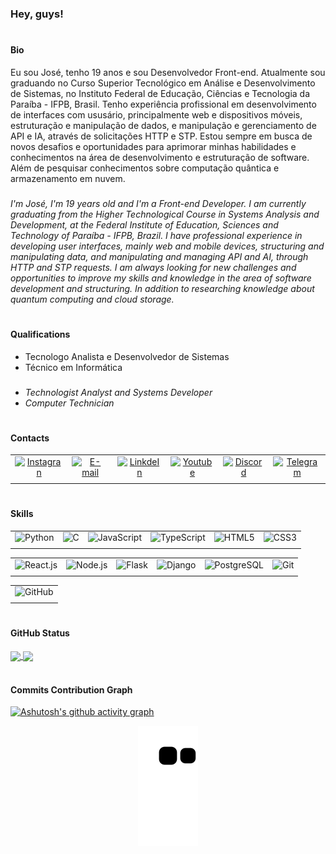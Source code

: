 #
### Hey, guys!

#
#### Bio
Eu sou José, tenho 19 anos e sou Desenvolvedor Front-end. Atualmente sou graduando no Curso Superior Tecnológico em Análise e Desenvolvimento de Sistemas, no Instituto Federal de Educação, Ciências e Tecnologia da Paraíba - IFPB, Brasil. Tenho experiência profissional em desenvolvimento de interfaces com ususário, principalmente web e dispositivos móveis, estruturação e manipulação de dados, e manipulação e gerenciamento de API e IA, através de solicitações HTTP e STP. Estou sempre em busca de novos desafios e oportunidades para aprimorar minhas habilidades e conhecimentos na área de desenvolvimento e estruturação de software. Além de pesquisar conhecimentos sobre computação quântica e armazenamento em nuvem.

###
*I'm José, I'm 19 years old and I'm a Front-end Developer. I am currently graduating from the Higher Technological Course in Systems Analysis and Development, at the Federal Institute of Education, Sciences and Technology of Paraíba - IFPB, Brazil. I have professional experience in developing user interfaces, mainly web and mobile devices, structuring and manipulating data, and manipulating and managing API and AI, through HTTP and STP requests. I am always looking for new challenges and opportunities to improve my skills and knowledge in the area of ​​software development and structuring. In addition to researching knowledge about quantum computing and cloud storage.*

#
#### Qualifications
- Tecnologo Analista e Desenvolvedor de Sistemas <br>
- Técnico em Informática


###
- *Technologist Analyst and Systems Developer* <br>
- *Computer Technician*

#
#### Contacts
|       |       |       |       |       |       |
|:-----:|:-----:|:-----:|:-----:|:-----:|:-----:|
| [![Instagran](https://img.shields.io/badge/-Instagram-db0bb9?style=for-the-badge&logo=instagram&logoColor=white)](https://www.instagram.com/jose_arruda__/) | [![E-mail](https://img.shields.io/badge/-Gmail-c72926?style=for-the-badge&logo=gmail&logoColor=white)](ferrazarrudaanderson@gmail.com) | [![LinkdeIn](https://img.shields.io/badge/-LinkedIn-%230077B5?style=for-the-badge&logo=linkedin&logoColor=white)](https://www.linkedin.com/in/anderson-arruda-276677244) | [![Youtube](https://img.shields.io/badge/YouTube-FF0000?style=for-the-badge&logo=youtube&logoColor=white)](https://youtube.com/channel/UCtnXnDOE-HnuF7d3uo1nh2w) | [![Discord](https://img.shields.io/badge/Discord-5366ee?style=for-the-badge&logo=discord&logoColor=white)](#) | [![Telegram](https://img.shields.io/badge/Telegram-2CA5E0?style=for-the-badge&logo=telegram&logoColor=white)](#) |
|       |       |       |       |       |       |

#
#### Skills
|       |       |       |       |       |       |
|:-----:|:-----:|:-----:|:-----:|:-----:|:-----:|
| ![Python](https://img.shields.io/badge/-Python-0D1117?style=for-the-badge&logo=python&logoColor14354c&labelColor=0D1117) | ![C](https://img.shields.io/badge/-C-0D1117?style=for-the-badge&logo=c&labelColor=0D1117) | ![JavaScript](https://img.shields.io/badge/-JavaScript-0D1117?style=for-the-badge&logo=javascript&labelColor=0D1117) | ![TypeScript](https://img.shields.io/badge/-TypeScript-0D1117?style=for-the-badge&logo=typescript&labelColor=0D1117) | ![HTML5](https://img.shields.io/badge/-HTML5-0D1117?style=for-the-badge&logo=html5&labelColor=0D1117) | ![CSS3](https://img.shields.io/badge/-CSS3-0D1117?style=for-the-badge&logo=css3&logoColor=1572B6&labelColor=0D1117) | 
|       |       |       |       |       |       |

|       |       |       |       |       |       |
|:-----:|:-----:|:-----:|:-----:|:-----:|:-----:|
| ![React.js](https://img.shields.io/badge/-React.js-0D1117?style=for-the-badge&logo=react&labelColor=0D1117) | ![Node.js](https://img.shields.io/badge/Node.js-0D1117?style=for-the-badge&logo=node.js&logoColor=43853d&logoColor=E94D5F&labelColor=0D1117) | ![Flask](https://img.shields.io/badge/-Flask-0D1117?style=for-the-badge&logo=flask&logoColor=1572B6&labelColor=0D1117)| ![Django](https://img.shields.io/badge/-Django-0D1117?style=for-the-badge&logo=django&labelColor=0D1117&logoColor=08af86) | ![PostgreSQL](https://img.shields.io/badge/PostgreSQL-0D1117?style=for-the-badge&logo=postgresql&logoColor=2f6792) | ![Git](https://img.shields.io/badge/Git-0D1117?style=for-the-badge&logo=git&logoColor=e44c30&labelColor=0D1117) |
|       |       |       |       |       |       |

|       |
|:-----:|
| ![GitHub](https://img.shields.io/badge/GitHub-0D1117?style=for-the-badge&logo=github&labelColor=0D1117) |
|       |

#
#### GitHub Status
<div align="justfy">
  <a href="https://github.com/JAndersonArruda">
    <img height=170 align="center" src="https://github-readme-stats.vercel.app/api?username=JAndersonArruda&show_icons=true&theme=highcontrast&hide_border=true" />
    <img height=170 align="center" src="https://github-readme-stats.vercel.app/api/top-langs/?username=JAndersonArruda&layout=compact&size_weight=0.5&count_weight=0.5&langs_count=8&theme=highcontrast&hide_border=true" />
  </a>
</div>
<br>

#### Commits Contribution Graph
[![Ashutosh's github activity graph](https://github-readme-activity-graph.vercel.app/graph?username=JAndersonArruda&bg_color=000000&color=e7f216&line=f28016&point=00ffff&area=true&hide_border=true&radius=5)](https://github.com/ashutosh00710/github-readme-activity-graph)


<div align="center">
  
  ![Snake animation](https://github.com/JAndersonArruda/JAndersonArruda/blob/output/github-contribution-grid-snake.svg)
  
</div>

